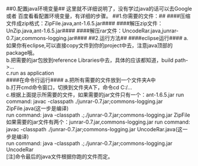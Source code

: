 ##0.配置java环境变量##
这里就不详细说明了，没有学过java的话可以去Google 或者 百度看看配置环境变量，有详细的步骤。
##1.你需要的文件：##
####压缩文件成zip格式：ZipFile.java,ant-1.6.5.jar####
####解压zip文件：UnZip.java,ant-1.6.5.jar####
####解压rar文件：UncodeRar.java,junrar-0.7.jar,commons-logging.jar####
##2.运行方法##
####eclipse运行####
a.如果你有eclipse,可以直接copy文件到你的project中去，注意java顶部的package哦。<br/>
b.把需要的jar包放到reference Libraries中去，具体的应该都知道，build path->...<br/>
c.run as application<br/>
####在命令行运行####
a.把所有需要的文件放到一个文件夹A中<br/>
b.打开cmd命令窗口，切换到文件夹A下，命令cd C:/...<br/>
c.根据上面提示所需要的文件，如果需要的jar文件只有一个：ant-1.6.5.jar
run command: javac -classpath ./junrar-0.7.jar;commons-logging.jar ZipFile.java(这一步是编译)<br/>
run command: java -classpath .;./junrar-0.7.jar;commons-logging.jar ZipFile<br/>
如果需要的jar文件有两个：junrar-0.7.jar,commons-logging.jar
run command: javac -classpath ./junrar-0.7.jar;commons-logging.jar UncodeRar.java(这一步是编译)<br/>
run command: java -classpath .;./junrar-0.7.jar;commons-logging.jar UncodeRar<br/>
[注]命令最后的java文件根据你跑的文件而定。
